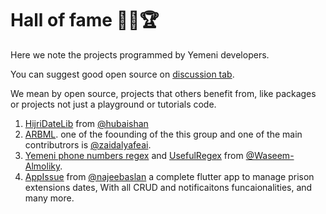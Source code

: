 # Hall of fame 🥳😎🏆

Here we note the projects programmed by Yemeni developers.

You can suggest good open source on [discussion tab](https://github.com/Yemeni-Open-Source/hall-of-fame/discussions).

We mean by open source, projects that others benefit from, like packages or projects not just a playground or tutorials code.

1. [HijriDateLib](https://github.com/hubaishan/HijriDateLib) from [@hubaishan](https://github.com/hubaishan)
2. [ARBML](https://github.com/ARBML). one of the foounding of the this group and one of the main contributrors is [@zaidalyafeai](https://github.com/zaidalyafeai).
3. [Yemeni phone numbers regex](https://gist.github.com/Waseem-Almoliky/8aab02bdb8155a06cf5c2ef60fcdebea) and [UsefulRegex](https://github.com/Waseem-Almoliky/UsefulRegex) from [@Waseem-Almoliky](https://github.com/Waseem-Almoliky).
4. [AppIssue](https://github.com/najeebaslan/AppIssue) from [@najeebaslan](https://github.com/najeebaslan) a complete flutter app to manage prison extensions dates, With all CRUD and notificaitons funcaionalities, and many more.
